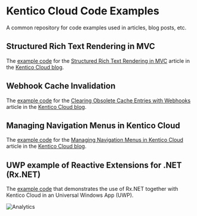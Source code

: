# Kentico Cloud Code Examples

A common repository for code examples used in articles, blog posts, etc.

## Structured Rich Text Rendering in MVC

The [example code](https://github.com/Kentico/cloud-articles-examples/tree/master/cloud-structured-rich-text-mvc) for the [Structured Rich Text Rendering in MVC](https://kenticocloud.com/blog/structured-rich-text-rendering-in-mvc) article in the [Kentico Cloud blog](https://kenticocloud.com/blog).

## Webhook Cache Invalidation

The [example code](https://github.com/Kentico/cloud-articles-examples/tree/master/cloud-example-webhook-cache-invalidation) for the [Clearing Obsolete Cache Entries with Webhooks](https://kenticocloud.com/blog/clearing-obsolete-cache-entries-with-webhooks) article in the [Kentico Cloud blog](https://kenticocloud.com/blog).

## Managing Navigation Menus in Kentico Cloud

The [example code](https://github.com/Kentico/cloud-articles-examples/tree/master/cloud-example-navigation) for the [Managing Navigation Menus in Kentico Cloud](https://kenticocloud.com/blog/managing-navigation-menus-in-kentico-cloud) article in the [Kentico Cloud blog](https://kenticocloud.com/blog).

## UWP example of Reactive Extensions for .NET (Rx.NET)

The [example code](https://github.com/Kentico/cloud-articles-examples/tree/master/uwp-rx) that demonstrates the use of Rx.NET together with Kentico Cloud in an Universal Windows App (UWP).

![Analytics](https://kentico-ga-beacon.azurewebsites.net/api/UA-69014260-4/Kentico/cloud-articles-examples?pixel)
